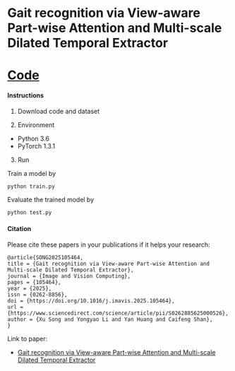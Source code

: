 # Gait recognition via View-aware Part-wise Attention and Multi-scale Dilated Temporal Extractor
# [Code](https://gitee.com/song-xu123/VPA)

#### Instructions

1.  Download code and dataset

2.   Environment

- Python 3.6
- PyTorch 1.3.1

3. Run

Train a model by
```bash
python train.py
```

Evaluate the trained model by
```bash
python test.py
```


#### Citation
Please cite these papers in your publications if it helps your research:
```
@article{SONG2025105464,
title = {Gait recognition via View-aware Part-wise Attention and Multi-scale Dilated Temporal Extractor},
journal = {Image and Vision Computing},
pages = {105464},
year = {2025},
issn = {0262-8856},
doi = {https://doi.org/10.1016/j.imavis.2025.105464},
url = {https://www.sciencedirect.com/science/article/pii/S0262885625000526},
author = {Xu Song and Yongyao Li and Yan Huang and Caifeng Shan},
}
```
Link to paper:
- [Gait recognition via View-aware Part-wise Attention and Multi-scale Dilated Temporal Extractor](https://www.sciencedirect.com/science/article/abs/pii/S0262885625000526)
